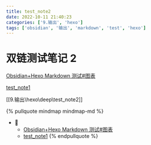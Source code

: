 ```yaml
---
title: test_note2
date: 2022-10-11 21:40:23
categories: ['9.输出', 'hexo']
tags: ['obsidian', '输出', 'markdown', 'test', 'hexo']
---
```

# 双链测试笔记 2

[Obsidian+Hexo Markdown 测试#图表](../07578cff2dd4bfd8c55f223f930878824a64ceaa/#图表)

[test_note1](../88126fb48eff3a2801350be86a88d44654485719)

[[9.输出\hexo\deep\test_note2]]


{% pullquote mindmap mindmap-md %}
- 🔵
  - [Obsidian+Hexo Markdown 测试#图表](../07578cff2dd4bfd8c55f223f930878824a64ceaa/#图表)
  - [test_note1](../88126fb48eff3a2801350be86a88d44654485719)
{% endpullquote %}